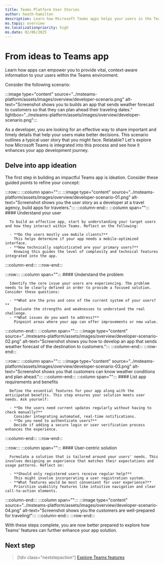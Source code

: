 ```yaml
---
title: Teams Platform User Stories
author: heath-hamilton
description: Learn how Microsoft Teams apps helps your users in the Teams environment. Know about the user problems, app requirements, benefits, and user centric solution.
ms.topic: overview
ms.localizationpriority: high
ms.date: 02/06/2025
---
```


# From ideas to Teams app

Learn how apps can empower you to provide vital, context-aware information to your users within the Teams environment.

Consider the following scenario:

:::image type="content" source="../msteams-platform/assets/images/overview/developer-scenario.png" alt-text="Screenshot shows you to builds an app that sends weather forecast to customers so that they can plan ahead their traveling dates." lightbox="../msteams-platform/assets/images/overview/developer-scenario.png":::

As a developer, you are looking for an effective way to share important and timely details that help your users make better decisions. This scenario outlines a typical user story that you might face. Relatable? Let's explore how Microsoft Teams is integrated into this process and see how it enhances your app development journey.

## Delve into app ideation

The first step in building an impactful Teams app is ideation. Consider these guided points to refine your concept:

:::row:::
   :::column span="":::
      :::image type="content" source="../msteams-platform/assets/images/overview/developer-scenario-01.png" alt-text="Screenshot shows you the user story as a developer at a travel agency, build apps for travelers.":::
   :::column-end:::
   :::column span="":::
      #### Understand your user

      To build an effective app, start by understanding your target users and how they interact within Teams. Reflect on the following:
      
      - **Do the users mostly use mobile clients?**  
        This helps determine if your app needs a mobile-optimized interface.
      - **How technically sophisticated are your primary users?**  
        Knowing this guides the level of complexity and technical features integrated into the app.
   :::column-end:::
:::row-end:::

:::row:::
   :::column span="":::
      #### Understand the problem

      Identify the core issue your users are experiencing. The problem needs to be clearly defined in order to provide a focused solution. Consider these questions:
      
      - **What are the pros and cons of the current system of your users?**  
        Evaluate the strengths and weaknesses to understand the real challenge.
      - **What issues do you want to address?**  
        Pinpoint areas where your app can offer improvements or new value.
   :::column-end:::
   :::column span="":::
       :::image type="content" source="../msteams-platform/assets/images/overview/developer-scenario-02.png" alt-text="Screenshot shows you how to develop an app that sends weather forecast of the destination to customers.":::
   :::column-end:::
:::row-end:::

:::row:::
   :::column span="":::
      :::image type="content" source="../msteams-platform/assets/images/overview/developer-scenario-03.png" alt-text="Screenshot shows you that customers can know weather conditions and plan ahead.":::
   :::column-end:::
   :::column span="":::
      #### List app requirements and benefits

      Define the essential features for your app along with the anticipated benefits. This step ensures your solution meets user needs. Ask yourself:
      
      - **Do the users need current updates regularly without having to check manually?**  
        Consider integrating automated, real-time notifications.
      - **Do you need to authenticate users?**  
        Decide if adding a secure login or user verification process enhances the experience.
   :::column-end:::
:::row-end:::

:::row:::
   :::column span="":::
      #### User-centric solution

      Formulate a solution that is tailored around your users' needs. This involves designing an experience that matches their expectations and usage patterns. Reflect on:
      
      - **Should only registered users receive regular help?**  
        This might involve incorporating a user registration system.
      - **What features would be most convenient for user experience?**  
        Prioritize usability features like intuitive navigation and clear call-to-action elements.
   :::column-end:::
   :::column span="":::
       :::image type="content" source="../msteams-platform/assets/images/overview/developer-scenario-04.png" alt-text="Screenshot shows you the customers are well-prepared for traveling!":::
   :::column-end:::
:::row-end:::

With these steps complete, you are now better prepared to explore how Teams' features can further enhance your app solution.

## Next step

> [!div class="nextstepaction"]
> [Explore Teams features](overview-explore.md)